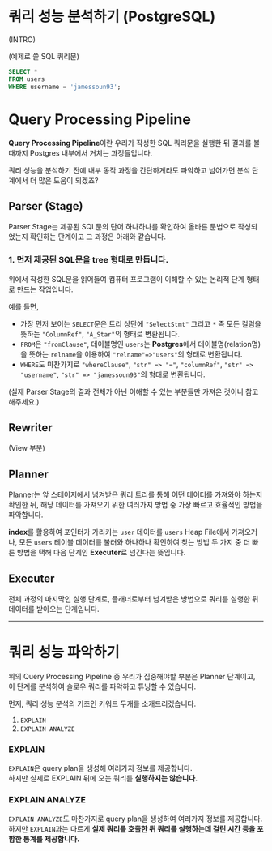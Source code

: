# 쿼리 성능 분석하기 (PostgreSQL)

(INTRO)

(예제로 쓸 SQL 쿼리문)
```sql
SELECT *
FROM users
WHERE username = 'jamessoun93';
```
# Query Processing Pipeline
**Query Processing Pipeline**이란 우리가 작성한 SQL 쿼리문을 실행한 뒤 결과를 볼 때까지 Postgres 내부에서 거치는 과정들입니다.

쿼리 성능을 분석하기 전에 내부 동작 과정을 간단하게라도 파악하고 넘어가면 분석 단계에서 더 많은 도움이 되겠죠?

## Parser (Stage)
Parser Stage는 제공된 SQL문의 단어 하나하나를 확인하여 올바른 문법으로 작성되었는지 확인하는 단계이고 그 과정은 아래와 같습니다.

### 1. 먼저 제공된 SQL문을 tree 형태로 만듭니다.

위에서 작성한 SQL문을 읽어들여 컴퓨터 프로그램이 이해할 수 있는 논리적 단계 형태로 만드는 작업입니다.

예를 들면,
* 가장 먼저 보이는 `SELECT`문은 트리 상단에 `"SelectStmt"` 그리고 `*` 즉 모든 컬럼을 뜻하는 `"ColumnRef"`, `"A_Star"`의 형태로 변환됩니다.
* `FROM`은 `"fromClause"`, 테이블명인 `users`는 **Postgres**에서 테이블명(relation명)을 뜻하는 `relname`을 이용하여 `"relname"=>"users"`의 형태로 변환됩니다.
* `WHERE`도 마찬가지로 `"whereClause"`, `"str" => "="`, `"columnRef"`, `"str" => "username"`, `"str" => "jamessoun93"`의 형태로 변환됩니다.

(실제 Parser Stage의 결과 전체가 아닌 이해할 수 있는 부분들만 가져온 것이니 참고해주세요.)

## Rewriter
(View 부분)

## Planner
Planner는 앞 스테이지에서 넘겨받은 쿼리 트리를 통해 어떤 데이터를 가져와야 하는지 확인한 뒤, 해당 데이터를 가져오기 위한 여러가지 방법 중 가장 빠르고 효율적인 방법을 파악합니다.

**index**를 활용하여 포인터가 가리키는 `user` 데이터를 `users` Heap File에서 가져오거나, 모든 `users` 테이블 데이터를 불러와 하나하나 확인하여 찾는 방법 두 가지 중 더 빠른 방법을 택해 다음 단계인 **Executer**로 넘긴다는 뜻입니다.

## Executer
전체 과정의 마지막인 실행 단계로, 플래너로부터 넘겨받은 방법으로 쿼리를 실행한 뒤 데이터를 받아오는 단계입니다.

---

# 쿼리 성능 파악하기

위의 Query Processing Pipeline 중 우리가 집중해야할 부분은 Planner 단계이고, 이 단계를 분석하여 슬로우 쿼리를 파악하고 튜닝할 수 있습니다.

먼저, 쿼리 성능 분석의 기초인 키워드 두개를 소개드리겠습니다.

1. `EXPLAIN`
2. `EXPLAIN ANALYZE`

### EXPLAIN
`EXPLAIN`은 query plan을 생성해 여러가지 정보를 제공합니다.  
하지만 실제로 EXPLAIN 뒤에 오는 쿼리를 **실행하지는 않습니다.**

### EXPLAIN ANALYZE
`EXPLAIN ANALYZE`도 마찬가지로 query plan을 생성하여 여러가지 정보를 제공합니다.  
하지만 `EXPLAIN`과는 다르게 **실제 쿼리를 호출한 뒤 쿼리를 실행하는데 걸린 시간 등을 포함한 통계를 제공합니다.**
